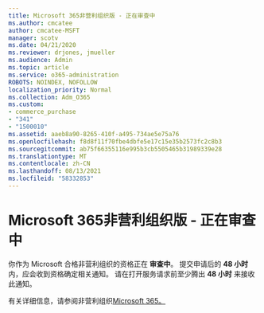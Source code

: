 ```yaml
---
title: Microsoft 365非营利组织版 - 正在审查中
ms.author: cmcatee
author: cmcatee-MSFT
manager: scotv
ms.date: 04/21/2020
ms.reviewer: drjones, jmueller
ms.audience: Admin
ms.topic: article
ms.service: o365-administration
ROBOTS: NOINDEX, NOFOLLOW
localization_priority: Normal
ms.collection: Adm_O365
ms.custom:
- commerce_purchase
- "341"
- "1500010"
ms.assetid: aaeb8a90-8265-410f-a495-734ae5e75a76
ms.openlocfilehash: f8d8f11f70fbe4dbfe5e17c15e35b2573fc2c8b3
ms.sourcegitcommit: ab75f66355116e995b3cb5505465b31989339e28
ms.translationtype: MT
ms.contentlocale: zh-CN
ms.lasthandoff: 08/13/2021
ms.locfileid: "58332853"
---
```

# <a name="microsoft-365-for-nonprofits---under-review"></a>Microsoft 365非营利组织版 - 正在审查中

你作为 Microsoft 合格非营利组织的资格正在 **审查中**。 提交申请后的 **48 小时** 内，应会收到资格确定相关通知。 请在打开服务请求前至少腾出 **48 小时** 来接收此通知。 

有关详细信息，请参阅非营利组织[Microsoft 365。](https://www.microsoft.com/nonprofits/microsoft-365) 
